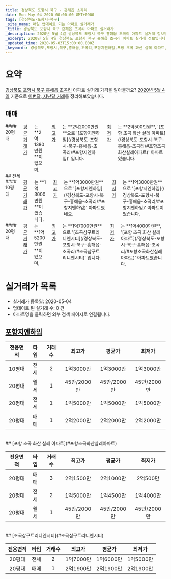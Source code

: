 ```yaml
---
title: 경상북도 포항시 북구 - 흥해읍 초곡리
date: Mon May 04 2020 00:00:00 GMT+0900
tags: [경상북도-포항시-북구]
_site_name: 매일 업데이트 되는 아파트 실거래가
_title: 경상북도 포항시 북구 흥해읍 초곡리 아파트 실거래가
_description: 2020년 5월 4일 경상북도 포항시 북구 흥해읍 초곡리 아파트 실거래 정보입니다. 3건 아파트 정보가 있습니다.
_excerpt: 2020년 5월 4일 경상북도 포항시 북구 흥해읍 초곡리 아파트 실거래 정보입니다. 3건 아파트 정보가 있습니다.
_updated_time: 2020-05-03T15:00:00.000Z
_keywords: 경상북도,포항시,북구,흥해읍,초곡리,포항지엔하임,포항 초곡 화산 샬레 아파트,초곡삼구트리니엔시티
---
```





# 요약
<ins>경상북도 포항시 북구 흥해읍 초곡리</ins> 아파트 실거래 가격을 알아볼까요? <ins>2020년 5월 4일</ins> 기준으로 <ins>이번달, 지난달 거래</ins>를 정리해보았습니다.

## 매매
<div class="container">
<div class="twelve columns" markdown="1">
#### 20평대
<ins>평균 거래가</ins>는 **2억1380만원**이었으며, <ins>최고가</ins>는 **2억2000만원**으로 '[포항지엔하임](/경상북도-포항시-북구-흥해읍-초곡리/#포항지엔하임)' 입니다. <ins>최저가</ins>는 **2억500만원**, '[포항 초곡 화산 샬레 아파트](/경상북도-포항시-북구-흥해읍-초곡리/#포항초곡화산샬레아파트)' 아파트였습니다.
</div>
</div>
## 전세
<div class="container">
<div class="six columns" markdown="1">
#### 10평대
<ins>평균 거래가</ins>는 **1억3000만원**이었습니다. <ins>최고가</ins>는 **1억3000만원**으로 '[포항지엔하임](/경상북도-포항시-북구-흥해읍-초곡리/#포항지엔하임)' 아파트였네요. <ins>최저가</ins>는 **1억3000만원**으로 '[포항지엔하임](/경상북도-포항시-북구-흥해읍-초곡리/#포항지엔하임)' 아파트이었습니다.
</div>
<div class="six columns" markdown="1">
#### 20평대
<ins>평균 거래가</ins>는 **1억5200만원**이었으며, <ins>최고가</ins>는 **1억7000만원**으로 '[초곡삼구트리니엔시티](/경상북도-포항시-북구-흥해읍-초곡리/#초곡삼구트리니엔시티)' 입니다. <ins>최저가</ins>는 **1억4000만원**, '[포항 초곡 화산 샬레 아파트](/경상북도-포항시-북구-흥해읍-초곡리/#포항초곡화산샬레아파트)' 아파트였습니다.
</div>
</div>



# 실거래가 목록
- 실거래가 등록일: 2020-05-04
- 업데이트 된 실거래 수: 0 건
- 아파트명을 클릭하면 외부 검색 페이지로 연결됩니다.

## [포항지엔하임](#포항지엔하임)

|전용면적|타입|거래수|최고가|평균가|최저가|
|:---:|:---:|:---:|:---:|:---:|:---:|
|10평대|<span class="deal-type-2">전세</span>|2|1억3000만|1억3000만|1억3000만|
|20평대|<span class="deal-type-3">월세</span>|1|45만/2000만|45만/2000만|45만/2000만|
|20평대|<span class="deal-type-2">전세</span>|1|1억5000만|1억5000만|1억5000만|
|20평대|<span class="deal-type-1">매매</span>|1|2억2000만|2억2000만|2억2000만|

<br/>
## [포항 초곡 화산 샬레 아파트](#포항초곡화산샬레아파트)

|전용면적|타입|거래수|최고가|평균가|최저가|
|:---:|:---:|:---:|:---:|:---:|:---:|
|20평대|<span class="deal-type-1">매매</span>|3|2억1500만|2억1000만|2억500만|
|20평대|<span class="deal-type-2">전세</span>|2|1억5000만|1억4500만|1억4000만|
|20평대|<span class="deal-type-3">월세</span>|1|45만/2000만|45만/2000만|45만/2000만|

<br/>
## [초곡삼구트리니엔시티](#초곡삼구트리니엔시티)

|전용면적|타입|거래수|최고가|평균가|최저가|
|:---:|:---:|:---:|:---:|:---:|:---:|
|20평대|<span class="deal-type-2">전세</span>|2|1억7000만|1억6000만|1억5000만|
|20평대|<span class="deal-type-1">매매</span>|1|2억1900만|2억1900만|2억1900만|

<br/>



